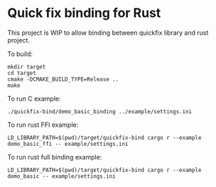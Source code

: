 # Quick fix binding for Rust

This project is WIP to allow binding between quickfix library and rust project.

To build:

    mkdir target
    cd target
    cmake -DCMAKE_BUILD_TYPE=Release ..
    make

To run C example:

    ./quickfix-bind/demo_basic_binding ../example/settings.ini

To run rust FFI example:

    LD_LIBRARY_PATH=$(pwd)/target/quickfix-bind cargo r --example demo_basic_ffi -- example/settings.ini

To run rust full binding example:

    LD_LIBRARY_PATH=$(pwd)/target/quickfix-bind cargo r --example demo_basic -- example/settings.ini
